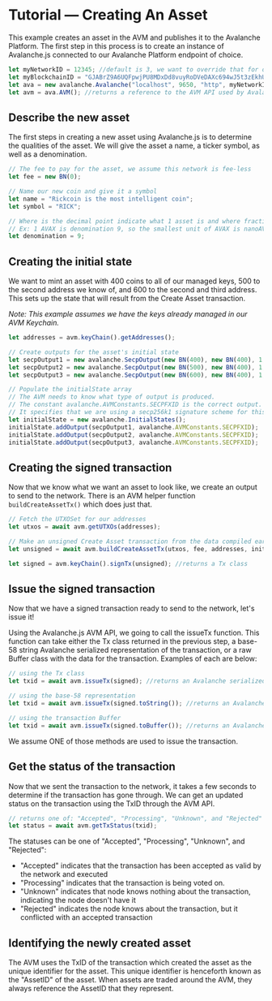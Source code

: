# Tutorial &mdash; Creating An Asset

This example creates an asset in the AVM and publishes it to the Avalanche Platform. The first step in this process is to create an instance of Avalanche.js connected to our Avalanche Platform endpoint of choice.

```js
let myNetworkID = 12345; //default is 3, we want to override that for our local network
let myBlockchainID = "GJABrZ9A6UQFpwjPU8MDxDd8vuyRoDVeDAXc694wJ5t3zEkhU"; // The AVM blockchainID on this network
let ava = new avalanche.Avalanche("localhost", 9650, "http", myNetworkID, myBlockchainID);
let avm = ava.AVM(); //returns a reference to the AVM API used by Avalanche.js
```

## Describe the new asset

The first steps in creating a new asset using Avalanche.js is to determine the qualities of the asset. We will give the asset a name, a ticker symbol, as well as a denomination. 

```js
// The fee to pay for the asset, we assume this network is fee-less
let fee = new BN(0);

// Name our new coin and give it a symbol
let name = "Rickcoin is the most intelligent coin";
let symbol = "RICK";

// Where is the decimal point indicate what 1 asset is and where fractional assets begin
// Ex: 1 AVAX is denomination 9, so the smallest unit of AVAX is nanoAVAX (nAVAX) at 10^-9 AVAX
let denomination = 9;
```

## Creating the initial state
We want to mint an asset with 400 coins to all of our managed keys, 500 to the second address we know of, and 600 to the second and third address. This sets up the state that will result from the Create Asset transaction. 

*Note: This example assumes we have the keys already managed in our AVM Keychain.*

```js
let addresses = avm.keyChain().getAddresses();

// Create outputs for the asset's initial state
let secpOutput1 = new avalanche.SecpOutput(new BN(400), new BN(400), 1, addresses);
let secpOutput2 = new avalanche.SecpOutput(new BN(500), new BN(400), 1, [addresses[1]]);
let secpOutput3 = new avalanche.SecpOutput(new BN(600), new BN(400), 1, [addresses[1], addresses[2]]);

// Populate the initialState array
// The AVM needs to know what type of output is produced.
// The constant avalanche.AVMConstants.SECPFXID is the correct output.
// It specifies that we are using a secp256k1 signature scheme for this output.
let initialState = new avalanche.InitialStates();
initialState.addOutput(secpOutput1, avalanche.AVMConstants.SECPFXID);
initialState.addOutput(secpOutput2, avalanche.AVMConstants.SECPFXID);
initialState.addOutput(secpOutput3, avalanche.AVMConstants.SECPFXID);
```

## Creating the signed transaction

Now that we know what we want an asset to look like, we create an output to send to the network. There is an AVM helper function `buildCreateAssetTx()` which does just that. 

```js
// Fetch the UTXOSet for our addresses
let utxos = await avm.getUTXOs(addresses);

// Make an unsigned Create Asset transaction from the data compiled earlier
let unsigned = await avm.buildCreateAssetTx(utxos, fee, addresses, initialState, name, symbol, denomination);

let signed = avm.keyChain().signTx(unsigned); //returns a Tx class
```

## Issue the signed transaction

Now that we have a signed transaction ready to send to the network, let's issue it! 

Using the Avalanche.js AVM API, we going to call the issueTx function. This function can take either the Tx class returned in the previous step, a base-58 string Avalanche serialized representation of the transaction, or a raw Buffer class with the data for the transaction. Examples of each are below:

```js
// using the Tx class
let txid = await avm.issueTx(signed); //returns an Avalanche serialized string for the TxID
```

```js
// using the base-58 representation
let txid = await avm.issueTx(signed.toString()); //returns an Avalanche serialized string for the TxID
```

```js
// using the transaction Buffer
let txid = await avm.issueTx(signed.toBuffer()); //returns an Avalanche serialized string for the TxID
```

We assume ONE of those methods are used to issue the transaction.

## Get the status of the transaction

Now that we sent the transaction to the network, it takes a few seconds to determine if the transaction has gone through. We can get an updated status on the transaction using the TxID through the AVM API.

```js
// returns one of: "Accepted", "Processing", "Unknown", and "Rejected"
let status = await avm.getTxStatus(txid); 
```

The statuses can be one of "Accepted", "Processing", "Unknown", and "Rejected":

  * "Accepted" indicates that the transaction has been accepted as valid by the network and executed
  * "Processing" indicates that the transaction is being voted on.
  * "Unknown" indicates that node knows nothing about the transaction, indicating the node doesn't have it
  * "Rejected" indicates the node knows about the transaction, but it conflicted with an accepted transaction

## Identifying the newly created asset

The AVM uses the TxID of the transaction which created the asset as the unique identifier for the asset. This unique identifier is henceforth known as the "AssetID" of the asset. When assets are traded around the AVM, they always reference the AssetID that they represent.
